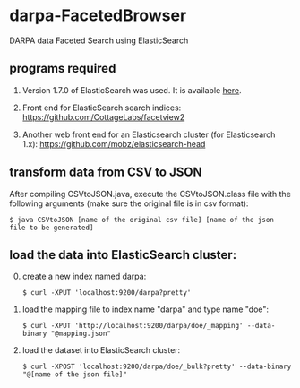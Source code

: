 # darpa-FacetedBrowser
DARPA data Faceted Search using ElasticSearch

## programs required
1. Version 1.7.0 of ElasticSearch was used. It is available [here](https://www.elastic.co/downloads/past-releases/elasticsearch-1-7-0).

2. Front end for ElasticSearch search indices:
https://github.com/CottageLabs/facetview2

3. Another web front end for an Elasticsearch cluster (for Elasticsearch 1.x):
https://github.com/mobz/elasticsearch-head

## transform data from CSV to JSON
After compiling CSVtoJSON.java, execute the CSVtoJSON.class file with the following arguments (make sure the original file is in csv format):
```
$ java CSVtoJSON [name of the original csv file] [name of the json file to be generated]
```

## load the data into ElasticSearch cluster:
0. create a new index named darpa: 
   
   `$ curl -XPUT 'localhost:9200/darpa?pretty'`
1. load the mapping file to index name "darpa" and type name "doe": 
   
   `$ curl -XPUT 'http://localhost:9200/darpa/doe/_mapping' --data-binary "@mapping.json"`
2. load the dataset into ElasticSearch cluster:
   
   `$ curl -XPOST 'localhost:9200/darpa/doe/_bulk?pretty' --data-binary "@[name of the json file]"`

